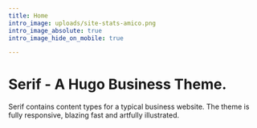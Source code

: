 ```yaml
---
title: Home
intro_image: uploads/site-stats-amico.png
intro_image_absolute: true
intro_image_hide_on_mobile: true

---
```

# Serif - A Hugo Business Theme.

Serif contains content types for a typical business website. The theme is fully responsive, blazing fast and artfully illustrated.